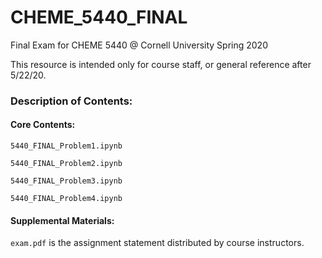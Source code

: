 # CHEME_5440_FINAL
Final Exam for CHEME 5440 @ Cornell University Spring 2020

This resource is intended only for course staff, or general reference after 5/22/20.

### Description of Contents:

#### Core Contents:

`5440_FINAL_Problem1.ipynb` 

`5440_FINAL_Problem2.ipynb` 

`5440_FINAL_Problem3.ipynb` 

`5440_FINAL_Problem4.ipynb` 

#### Supplemental Materials:

`exam.pdf` is the assignment statement distributed by course instructors.

